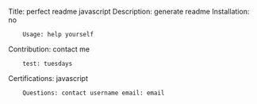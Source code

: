 Title: perfect readme javascript
        Description: generate readme
 Installation: no

        Usage: help yourself
 Contribution: contact me
 
        test: tuesdays
 Certifications: javascript

        Questions: contact username email: email